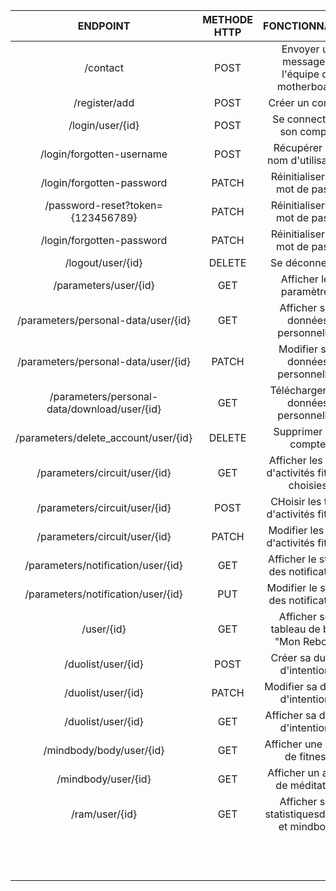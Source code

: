 | ENDPOINT                                        |METHODE HTTP   | FONCTIONNALITÉ                                 |REQUÊTE JSON                                 | RÉPONSE JSON |
|:-----------------------------------------------:|:------------:|:----------------------------------------------: |:-----------------------------------------:  |:-----------: |
| /contact                                        | POST          | Envoyer un message à l'équipe de motherboard   |                                              |              |
| /register/add                                   | POST          | Créer un compte                                |                                              |              |
| /login/user/{id}                                | POST          | Se connecter à son compte                      |                                              |              |
| /login/forgotten-username                       | POST          | Récupérer son nom d'utilisatrice               | {"email": "email@example.com" }              |              |
| /login/forgotten-password                       | PATCH         | Réinitialiser son mot de passe                 | {"email": "email@example.com" }              |              |
| /password-reset?token={123456789}               | PATCH         | Réinitialiser son mot de passe                 | {"token":"1234567890", "new":"password"}     |              |
| /login/forgotten-password                       | PATCH         | Réinitialiser son mot de passe                 | {"token":"1234567890", "new":"password"}     |              |
| /logout/user/{id}                               | DELETE        | Se déconnecter                                 |                                              |              |
| /parameters/user/{id}                           | GET           | Afficher les paramètres                        |                                              |              |
| /parameters/personal-data/user/{id}             | GET           | Afficher ses données personnelles              |                                              |              |
| /parameters/personal-data/user/{id}             | PATCH         | Modifier ses données personnelles              |                                              |              |
| /parameters/personal-data/download/user/{id}    | GET           | Télécharger ses données personnelles           |                                              |              |
| /parameters/delete_account/user/{id}            | DELETE        | Supprimer son compte                           |                                              |              |
| /parameters/circuit/user/{id}                   | GET           | Afficher les type d'activités fitness choisies |                                              |              |
| /parameters/circuit/user/{id}                   | POST          | CHoisir les type d'activités fitness           |                                              |              |
| /parameters/circuit/user/{id}                   | PATCH         | Modifier les type d'activités fitness          |                                              |              |
| /parameters/notification/user/{id}              | GET           | Afficher le status des notifications           |                                              |              |
| /parameters/notification/user/{id}              | PUT           | Modifier le status des notifications           |                                              |              |
| /user/{id}                                      | GET           | Afficher son tableau de bord "Mon Reboot"      |                                              |              |
| /duolist/user/{id}                              | POST          | Créer sa duolist d'intentions                  |                                              |              |
| /duolist/user/{id}                              | PATCH         | Modifier sa duolist d'intentions               |                                              |              |
| /duolist/user/{id}                              | GET           | Afficher sa duolist d'intentions               |                                              |              |
| /mindbody/body/user/{id}                        | GET           | Afficher une vidéo de fitness                  |                                              |              |
| /mindbody/user/{id}                             | GET           | Afficher un audio de méditation                |                                              |              |
| /ram/user/{id}                                  | GET           | Afficher ses statistiquesduolist et mindbody   |                                              |              |
|                                                 |               |                                                |                                              |              |
|                                                 |               |                                                |                                              |              |
|                                                 |               |                                                |                                              |              |
|                                                 |               |                                                |                                              |              |
|                                                 |               |                                                |                                              |              |
|                                                 |               |                                                |                                              |              |
|                                                 |               |                                                |                                              |              |
|                                                 |               |                                                |                                              |              |
|                                                 |               |                                                |                                              |              |
|                                                 |               |                                                |                                              |              |
|                                                 |               |                                                |                                              |              |
|                                                 |               |                                                |                                              |              |